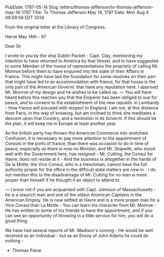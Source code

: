 PubDate: 1797-05-14
Slug: letters/thomas-jefferson/to-thomas-jefferson-may-14-1797
Title: To Thomas Jefferson  May 14, 1797
Date: Mon Aug  4 09:08:56 EDT 2014

   From the original letter at the Library of Congress.

   Harve May 14th - 97

   Dear Sir

   I wrote to you by the ship Dublin Packet - Capt. Clay, mentioning my
   intention to have returned to America by that Vessel, and to have
   suggested to some Member of the house of representatives the propriety of
   calling Mr. Monroe before them to have enquired into the state of their
   Affairs in France. This might have laid the foundation for some resolves
   on their part that might have led to an accommodation with france, for
   that house is the only part of the American Governt. that have any
   reputation here. I apprised Mr. Monroe of my design and he wishes to be
   called up. &mdash; You will have heard before this reaches you that the Emperor 
   has been obliged to sue for peace, and to consent to the establishment of the 
   new republic in Lombardy - How france will proceed with respect to England, I
   am not, at this distance from Paris, in the way of knowing, but am
   inclined to think she meditates a descent upon that Country, and a
   revolution in its Governt. If this should be the plan, it will keep me
   in Europe at least another year.

   As the british party has thrown the American Commerce into wretched
   Confusion, it is necessary to pay more attention to the appointment of
   Consuls in the ports of france, than there was occasion to do in time of
   peace, especially as there is now no Minister, and Mr. Skipwith, who stood
   well with the Government here, has resigned - Mr. Cutting, the Consul for
   Havre, does not reside at it - And the business is altogether in the hands
   of De la Motte, the Vice Consul, who is a frenchman, cannot have the
   full authority proper for the office in the difficult state matters are
   now in - I do not mention this to the disadvantage of Mr. Cutting for no
   man is more proper than himself if he thought it an object to attend to.

   &mdash; I know not if you are acquainted with Capt. Johnson of Massachusetts - 
   he is a staunch man and one of the oldest American Captains in the American
   Employ. He is now settled at Havre and is a more proper man for a Vice
   Consul than La Motte - You can learn his character from Mr. Monroe - He has
   written to some of his friends to have the appointment, and if you can see
   an opportunity of throwing in a little service for him, you will do a good
   thing. 
   
   We have had several reports of Mr. Madison's coming - He would be
   well received as an individual - but as an Envoy of John Adams he could do
   nothing -

   - Thomas Paine


